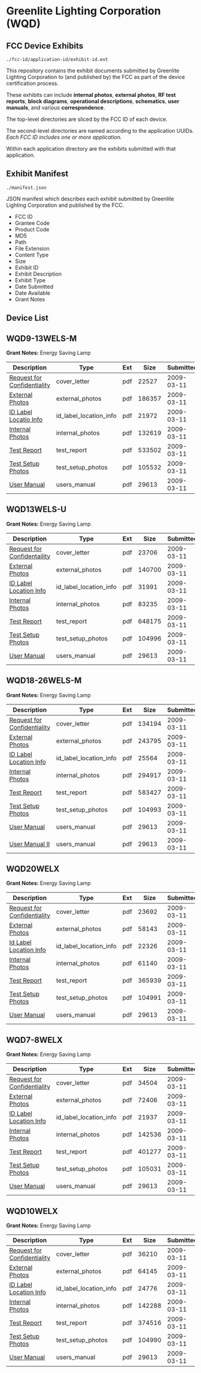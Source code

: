 # Greenlite Lighting Corporation (WQD)
## FCC Device Exhibits

```
./fcc-id/application-id/exhibit-id.ext
```

This repository contains the exhibit documents submitted by Greenlite Lighting Corporation to (and published by) the FCC as part of the device certification process.

These exhibits can include **internal photos**, **external photos**, **RF test reports**, **block diagrams**, **operational descriptions**, **schematics**, **user manuals**, and various **correspondence**.

The top-level directories are sliced by the FCC ID of each device.

The second-level directories are named according to the application UUIDs. *Each FCC ID includes one or more application.*

Within each application directory are the exhibits submitted with that application. 

## Exhibit Manifest

```
./manifest.json
```

JSON manifest which describes each exhibit submitted by Greenlite Lighting Corporation and published by the FCC.

- FCC ID
- Grantee Code
- Product Code
- MD5
- Path
- File Extension
- Content Type
- Size
- Exhibit ID
- Exhibit Description
- Exhibit Type
- Date Submitted
- Date Available
- Grant Notes

## Device List
## WQD9-13WELS-M
**Grant Notes:** Energy Saving Lamp

| Description | Type | Ext | Size | Submitted | Available |
| ----------- | ---- | --- | ---- | --------- | --------- |
| [Request for Confidentiality](WQD9-13WELS-M/a7747e4ea5754772a08c606a100edd8a/1079355.pdf) | cover_letter | pdf | 22527 | 2009-03-11 | 2009-03-11 |
| [External Photos](WQD9-13WELS-M/a7747e4ea5754772a08c606a100edd8a/1079356.pdf) | external_photos | pdf | 186357 | 2009-03-11 | 2009-03-11 |
| [ID Label Locatio Info](WQD9-13WELS-M/a7747e4ea5754772a08c606a100edd8a/1079357.pdf) | id_label_location_info | pdf | 21972 | 2009-03-11 | 2009-03-11 |
| [Internal Photos](WQD9-13WELS-M/a7747e4ea5754772a08c606a100edd8a/1079352.pdf) | internal_photos | pdf | 132619 | 2009-03-11 | 2009-03-11 |
| [Test Report](WQD9-13WELS-M/a7747e4ea5754772a08c606a100edd8a/1079358.pdf) | test_report | pdf | 533502 | 2009-03-11 | 2009-03-11 |
| [Test Setup Photos](WQD9-13WELS-M/a7747e4ea5754772a08c606a100edd8a/1079359.pdf) | test_setup_photos | pdf | 105532 | 2009-03-11 | 2009-03-11 |
| [User Manual](WQD9-13WELS-M/a7747e4ea5754772a08c606a100edd8a/1079227.pdf) | users_manual | pdf | 29613 | 2009-03-11 | 2009-03-11 |
## WQD13WELS-U
**Grant Notes:** Energy Saving Lamp

| Description | Type | Ext | Size | Submitted | Available |
| ----------- | ---- | --- | ---- | --------- | --------- |
| [Request for Confidentaility](WQD13WELS-U/896bf9477d705decfd5cb81c0bfd728a/1079370.pdf) | cover_letter | pdf | 23706 | 2009-03-11 | 2009-03-11 |
| [External Photos](WQD13WELS-U/896bf9477d705decfd5cb81c0bfd728a/1079367.pdf) | external_photos | pdf | 140700 | 2009-03-11 | 2009-03-11 |
| [ID Label Location Info](WQD13WELS-U/896bf9477d705decfd5cb81c0bfd728a/1079371.pdf) | id_label_location_info | pdf | 31991 | 2009-03-11 | 2009-03-11 |
| [Internal Photos](WQD13WELS-U/896bf9477d705decfd5cb81c0bfd728a/1074648.pdf) | internal_photos | pdf | 83235 | 2009-03-11 | 2009-03-11 |
| [Test Report](WQD13WELS-U/896bf9477d705decfd5cb81c0bfd728a/1079368.pdf) | test_report | pdf | 648175 | 2009-03-11 | 2009-03-11 |
| [Test Setup Photos](WQD13WELS-U/896bf9477d705decfd5cb81c0bfd728a/1079369.pdf) | test_setup_photos | pdf | 104996 | 2009-03-11 | 2009-03-11 |
| [User Manual](WQD13WELS-U/896bf9477d705decfd5cb81c0bfd728a/1079227.pdf) | users_manual | pdf | 29613 | 2009-03-11 | 2009-03-11 |
## WQD18-26WELS-M
**Grant Notes:** Energy Saving Lamp

| Description | Type | Ext | Size | Submitted | Available |
| ----------- | ---- | --- | ---- | --------- | --------- |
| [Request for Confidentiality](WQD18-26WELS-M/6c985432550ecb277d87476e50c63c32/1079324.pdf) | cover_letter | pdf | 134194 | 2009-03-11 | 2009-03-11 |
| [External Photos](WQD18-26WELS-M/6c985432550ecb277d87476e50c63c32/1079325.pdf) | external_photos | pdf | 243795 | 2009-03-11 | 2009-03-11 |
| [ID Label Location Info](WQD18-26WELS-M/6c985432550ecb277d87476e50c63c32/1079326.pdf) | id_label_location_info | pdf | 25564 | 2009-03-11 | 2009-03-11 |
| [Internal Photos](WQD18-26WELS-M/6c985432550ecb277d87476e50c63c32/1079317.pdf) | internal_photos | pdf | 294917 | 2009-03-11 | 2009-03-11 |
| [Test Report](WQD18-26WELS-M/6c985432550ecb277d87476e50c63c32/1079327.pdf) | test_report | pdf | 583427 | 2009-03-11 | 2009-03-11 |
| [Test Setup Photos](WQD18-26WELS-M/6c985432550ecb277d87476e50c63c32/1079328.pdf) | test_setup_photos | pdf | 104993 | 2009-03-11 | 2009-03-11 |
| [User Manual](WQD18-26WELS-M/6c985432550ecb277d87476e50c63c32/1079227.pdf) | users_manual | pdf | 29613 | 2009-03-11 | 2009-03-11 |
| [User Manual II](WQD18-26WELS-M/6c985432550ecb277d87476e50c63c32/1079227.pdf) | users_manual | pdf | 29613 | 2009-03-11 | 2009-03-11 |
## WQD20WELX
**Grant Notes:** Energy Saving Lamp

| Description | Type | Ext | Size | Submitted | Available |
| ----------- | ---- | --- | ---- | --------- | --------- |
| [Request for Confidentiality](WQD20WELX/5457be270d3d2cfa8365119d6b1677f5/1079254.pdf) | cover_letter | pdf | 23692 | 2009-03-11 | 2009-03-11 |
| [External Photos](WQD20WELX/5457be270d3d2cfa8365119d6b1677f5/1079256.pdf) | external_photos | pdf | 58143 | 2009-03-11 | 2009-03-11 |
| [Id Label Location Info](WQD20WELX/5457be270d3d2cfa8365119d6b1677f5/1079255.pdf) | id_label_location_info | pdf | 22326 | 2009-03-11 | 2009-03-11 |
| [Internal Photos](WQD20WELX/5457be270d3d2cfa8365119d6b1677f5/1074591.pdf) | internal_photos | pdf | 61140 | 2009-03-11 | 2009-03-11 |
| [Test Report](WQD20WELX/5457be270d3d2cfa8365119d6b1677f5/1079257.pdf) | test_report | pdf | 365939 | 2009-03-11 | 2009-03-11 |
| [Test Setup Photos](WQD20WELX/5457be270d3d2cfa8365119d6b1677f5/1079258.pdf) | test_setup_photos | pdf | 104991 | 2009-03-11 | 2009-03-11 |
| [User Manual](WQD20WELX/5457be270d3d2cfa8365119d6b1677f5/1079227.pdf) | users_manual | pdf | 29613 | 2009-03-11 | 2009-03-11 |
## WQD7-8WELX
**Grant Notes:** Energy Saving Lamp

| Description | Type | Ext | Size | Submitted | Available |
| ----------- | ---- | --- | ---- | --------- | --------- |
| [Request for Confidentiality](WQD7-8WELX/83d80f1745242b794e9e000d6e0934a9/1079340.pdf) | cover_letter | pdf | 34504 | 2009-03-11 | 2009-03-11 |
| [External Photos](WQD7-8WELX/83d80f1745242b794e9e000d6e0934a9/1079341.pdf) | external_photos | pdf | 72406 | 2009-03-11 | 2009-03-11 |
| [ID Label Location Info](WQD7-8WELX/83d80f1745242b794e9e000d6e0934a9/1079342.pdf) | id_label_location_info | pdf | 21937 | 2009-03-11 | 2009-03-11 |
| [Internal Photos](WQD7-8WELX/83d80f1745242b794e9e000d6e0934a9/1079337.pdf) | internal_photos | pdf | 142536 | 2009-03-11 | 2009-03-11 |
| [Test Report](WQD7-8WELX/83d80f1745242b794e9e000d6e0934a9/1079343.pdf) | test_report | pdf | 401277 | 2009-03-11 | 2009-03-11 |
| [Test Setup Photos](WQD7-8WELX/83d80f1745242b794e9e000d6e0934a9/1079344.pdf) | test_setup_photos | pdf | 105031 | 2009-03-11 | 2009-03-11 |
| [User Manual](WQD7-8WELX/83d80f1745242b794e9e000d6e0934a9/1079227.pdf) | users_manual | pdf | 29613 | 2009-03-11 | 2009-03-11 |
## WQD10WELX
**Grant Notes:** Energy Saving Lamp

| Description | Type | Ext | Size | Submitted | Available |
| ----------- | ---- | --- | ---- | --------- | --------- |
| [Request for Confidentiality](WQD10WELX/bf419b902bcda718ca56333599368e5c/1079228.pdf) | cover_letter | pdf | 36210 | 2009-03-11 | 2009-03-11 |
| [External Photos](WQD10WELX/bf419b902bcda718ca56333599368e5c/1079229.pdf) | external_photos | pdf | 64145 | 2009-03-11 | 2009-03-11 |
| [ID Label Location Info](WQD10WELX/bf419b902bcda718ca56333599368e5c/1079230.pdf) | id_label_location_info | pdf | 24776 | 2009-03-11 | 2009-03-11 |
| [Internal Photos](WQD10WELX/bf419b902bcda718ca56333599368e5c/1074579.pdf) | internal_photos | pdf | 142288 | 2009-03-11 | 2009-03-11 |
| [Test Report](WQD10WELX/bf419b902bcda718ca56333599368e5c/1079231.pdf) | test_report | pdf | 374516 | 2009-03-11 | 2009-03-11 |
| [Test Setup Photos](WQD10WELX/bf419b902bcda718ca56333599368e5c/1079232.pdf) | test_setup_photos | pdf | 104990 | 2009-03-11 | 2009-03-11 |
| [User Manual](WQD10WELX/bf419b902bcda718ca56333599368e5c/1079227.pdf) | users_manual | pdf | 29613 | 2009-03-11 | 2009-03-11 |
